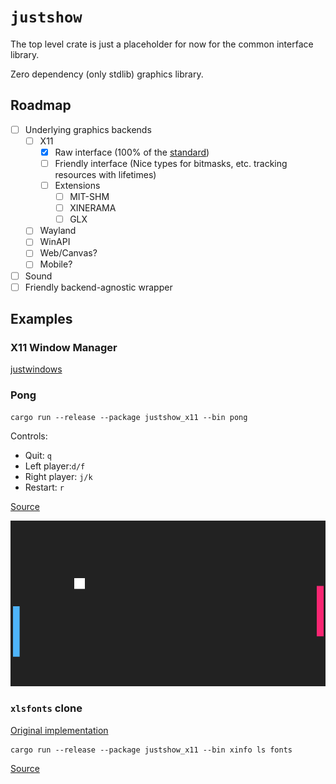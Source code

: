 # `justshow`

The top level crate is just a placeholder for now for the common interface library.

Zero dependency (only stdlib) graphics library.

## Roadmap

- [ ] Underlying graphics backends
  - [ ] X11
    - [x] Raw interface (100% of the [standard](https://www.x.org/releases/X11R7.7/doc/xproto/x11protocol.html))
    - [ ] Friendly interface (Nice types for bitmasks, etc. tracking resources with lifetimes)
    - [ ] Extensions
      - [ ] MIT-SHM
      - [ ] XINERAMA
      - [ ] GLX
  - [ ] Wayland
  - [ ] WinAPI
  - [ ] Web/Canvas?
  - [ ] Mobile?
- [ ] Sound
- [ ] Friendly backend-agnostic wrapper

## Examples

### X11 Window Manager

[justwindows](./crates/justwindows)

### Pong

```console
cargo run --release --package justshow_x11 --bin pong
```

Controls:

- Quit: `q`
- Left player:`d/f`
- Right player: `j/k`
- Restart: `r`


[Source](./crates/justshow_x11_simple/src/bin/pong.rs)

![preview](./img/pong.png)

### `xlsfonts` clone

[Original implementation](https://gitlab.freedesktop.org/xorg/app/xlsfonts)

```console
cargo run --release --package justshow_x11 --bin xinfo ls fonts
```

[Source](./crates/justshow_x11/src/bin/xinfo.rs)

